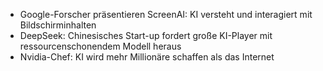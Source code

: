 - Google-Forscher präsentieren ScreenAI: KI versteht und interagiert mit Bildschirminhalten
- DeepSeek: Chinesisches Start-up fordert große KI-Player mit ressourcenschonendem Modell heraus
- Nvidia-Chef: KI wird mehr Millionäre schaffen als das Internet
